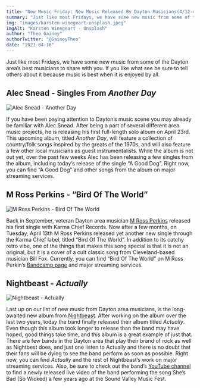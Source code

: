```yaml
---
title: "New Music Friday: New Music Released By Dayton Musicians(4/12-4/16)"
summary: "Just like most Fridays, we have some new music from some of the Dayton area’s best musicians to share with you."
img: "images/karsten-winegeart-unsplash.jpeg"
imgAlt: "Karsten Winegeart - Unsplash"
author: "Theo Gainey"
authorTwitter: "@GaineyTheo"
date: "2021-04-16"
---
```


Just like most Fridays, we have some new music from some of the Dayton area’s best musicians to share with you. If you like what see be sure to tell others about it because music is best when it is enjoyed by all.

## Alec Snead - Singles From *Another Day*
![Alec Snead - Another Day](/images/alec-snead-another-day.png)

If you have been paying attention to Dayton’s music scene you may already be familiar with Alec Snead. After being a part of several different area music projects, he is releasing his first full-length solo album on April 23rd. This upcoming album, titled *Another Day*, will feature a collection of country/folk songs inspired by the greats of the 1970s, and will also feature a few other local musicians as guest instrumentalists. While the album is not out yet, over the past few weeks Alec has been releasing a few singles from the album, including today’s release of the single “A Good Dog”. Right now, you can find “A Good Dog” and other songs from the album on major streaming services.  

## M Ross Perkins - “Bird Of The World”
![M Ross Perkins - Bird Of The World](/images/m-ross-perkins-bird.jpeg)

Back in September, veteran Dayton area musician [M Ross Perkins](http://www.mrossperkins.com/) released his first single with Karma Chief Records. Now after a few months, on Tuesday, April 13th M Ross Perkins released yet another new single through the Karma Chief label, titled “Bird Of The World”. In addition to its catchy retro vibe, one of the things that makes this song special is that it is not an original, but it is a cover of a cult classic song from Cleveland-based musician Bill Fox. Currently, you can find “Bird Of The World” on M Ross Perkin’s [Bandcamp page](https://mrossperkins.bandcamp.com/) and major streaming services.

## Nightbeast - *Actually*
![Nightbeast - Actually](/images/nightbeast-actually.png)

Last up on our list of new music from Dayton area musicians, is the long-awaited new album from [Nightbeast](https://www.facebook.com/thenightbeast). After working on the album over the last two years, today the band finally released their album titled *Actually*. Even though this album took longer to release than the band may have hoped, good things take time, and this album is a great example of just that. There are few bands in the Dayton area that play their brand of rock as well as Nightbest does, and just one listen to Actually and there is no doubt that their fans will be dying to see the band perform as soon as possible.  Right now, you can find *Actually* and the rest of Nightbeast’s work on major streaming services. Also, be sure to check out the band’s [YouTube channel](https://www.youtube.com/user/NightbeastUSA) to find a newly released live video of the band performing the song She’s Bad (So Wicked) a few years ago at the Sound Valley Music Fest.
